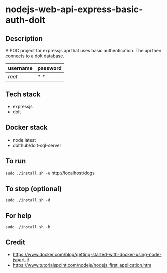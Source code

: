 # nodejs-web-api-express-basic-auth-dolt

## Description
A POC project for expressjs api that uses basic authentication. The api then connects to a dolt database.

| username | password |
| -------- | -------- |
| *root* | * * |

## Tech stack
- expressjs
- dolt

## Docker stack
- node:latest
- dolthub/dolt-sql-server

## To run
`sudo ./install.sh -u`
http://localhost/dogs

## To stop (optional)
`sudo ./install.sh -d`

## For help
`sudo ./install.sh -h`

## Credit
- https://www.docker.com/blog/getting-started-with-docker-using-node-jspart-i/
- https://www.tutorialspoint.com/nodejs/nodejs_first_application.htm
